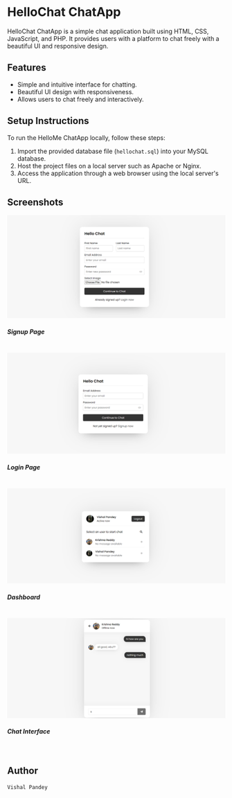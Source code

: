 # HelloChat ChatApp

HelloChat ChatApp is a simple chat application built using HTML, CSS, JavaScript, and PHP. It provides users with a platform to chat freely with a beautiful UI and responsive design.

## Features

- Simple and intuitive interface for chatting.
- Beautiful UI design with responsiveness.
- Allows users to chat freely and interactively.

## Setup Instructions

To run the HelloMe ChatApp locally, follow these steps:

1. Import the provided database file (`hellochat.sql`) into your MySQL database.
2. Host the project files on a local server such as Apache or Nginx.
3. Access the application through a web browser using the local server's URL.

## Screenshots

<img src= "Screenshot/signup_page.png" alt= "signup_page"/> </br><h5>Signup Page</h5>
</br>
<img src= "Screenshot/login_page.png" alt= "signup_page"/> </br><h5>Login Page</h5>
</br>
<img src= "Screenshot/Dashboard.png" alt= "signup_page"/> </br><h5>Dashboard</h5>
</br>
<img src= "Screenshot/chat_interface.png" alt= "signup_page"/> </br><h5>Chat Interface</h5>
</br>


## Author
    Vishal Pandey